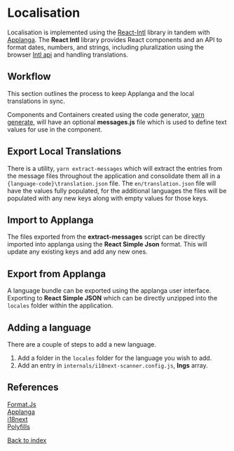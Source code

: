 # Localisation

Localisation is implemented using the [React-Intl](https://github.com/formatjs/react-intl) library in tandem with [Applanga](https://www.applanga.com/). The **React Intl** library provides React components and an API to format dates, numbers, and strings, including pluralization using the browser [Intl api](https://www.i18next.com/translation-function/formatting) and handling translations.

## Workflow

This section outlines the process to keep Applanga and the local translations in sync.

Components and Containers created using the code generator, [yarn generate](scaffolding.md), will have an optional **messages.js** file which is used to define text values for use in the component.

## Export Local Translations

There is a utility, ```yarn extract-messages``` which will extract the entries from the message files throughout the application and consolidate them all in a ```{language-code}\translation.json``` file. The ```en/translation.json``` file will have the values fully populated, for the additional languages the files will be populated with any new keys along with empty values for those keys.  

## Import to Applanga

The files exported from the **extract-messages** script can be directly imported into applanga using the **React Simple Json** format. This will update any existing keys and add any new ones.

## Export from Applanga

A language bundle can be exported using the applanga user interface. Exporting to **React Simple JSON** which can be directly unzipped into the ```locales``` folder within the application.

## Adding a language

There are a couple of steps to add a new language.  

1. Add a folder in the ```locales``` folder for the language you wish to add.  
2. Add an entry in ```internals/i18next-scanner.config.js```, **lngs** array.  

## References
[Format.Js](https://formatjs.io/docs/getting-started/installation/)  
[Applanga](https://www.applanga.com/docs)  
[i18next](https://www.i18next.com/)  
[Polyfills](https://formatjs.io/docs/polyfills/)  

[Back to index](../README.md)  

